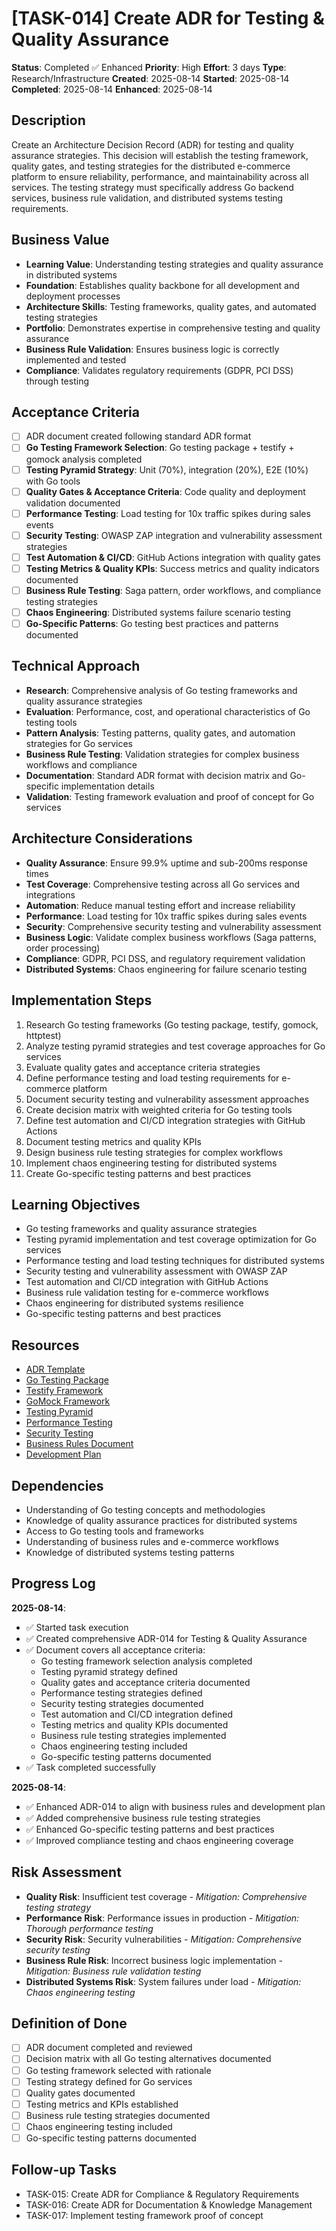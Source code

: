 # [TASK-014] Create ADR for Testing & Quality Assurance

**Status**: Completed ✅ Enhanced
**Priority**: High
**Effort**: 3 days
**Type**: Research/Infrastructure
**Created**: 2025-08-14
**Started**: 2025-08-14
**Completed**: 2025-08-14
**Enhanced**: 2025-08-14

## Description
Create an Architecture Decision Record (ADR) for testing and quality assurance strategies. This decision will establish the testing framework, quality gates, and testing strategies for the distributed e-commerce platform to ensure reliability, performance, and maintainability across all services. The testing strategy must specifically address Go backend services, business rule validation, and distributed systems testing requirements.

## Business Value
- **Learning Value**: Understanding testing strategies and quality assurance in distributed systems
- **Foundation**: Establishes quality backbone for all development and deployment processes
- **Architecture Skills**: Testing frameworks, quality gates, and automated testing strategies
- **Portfolio**: Demonstrates expertise in comprehensive testing and quality assurance
- **Business Rule Validation**: Ensures business logic is correctly implemented and tested
- **Compliance**: Validates regulatory requirements (GDPR, PCI DSS) through testing

## Acceptance Criteria
- [ ] ADR document created following standard ADR format
- [ ] **Go Testing Framework Selection**: Go testing package + testify + gomock analysis completed
- [ ] **Testing Pyramid Strategy**: Unit (70%), integration (20%), E2E (10%) with Go tools
- [ ] **Quality Gates & Acceptance Criteria**: Code quality and deployment validation documented
- [ ] **Performance Testing**: Load testing for 10x traffic spikes during sales events
- [ ] **Security Testing**: OWASP ZAP integration and vulnerability assessment strategies
- [ ] **Test Automation & CI/CD**: GitHub Actions integration with quality gates
- [ ] **Testing Metrics & Quality KPIs**: Success metrics and quality indicators documented
- [ ] **Business Rule Testing**: Saga pattern, order workflows, and compliance testing strategies
- [ ] **Chaos Engineering**: Distributed systems failure scenario testing
- [ ] **Go-Specific Patterns**: Go testing best practices and patterns documented

## Technical Approach
- **Research**: Comprehensive analysis of Go testing frameworks and quality assurance strategies
- **Evaluation**: Performance, cost, and operational characteristics of Go testing tools
- **Pattern Analysis**: Testing patterns, quality gates, and automation strategies for Go services
- **Business Rule Testing**: Validation strategies for complex business workflows and compliance
- **Documentation**: Standard ADR format with decision matrix and Go-specific implementation details
- **Validation**: Testing framework evaluation and proof of concept for Go services

## Architecture Considerations
- **Quality Assurance**: Ensure 99.9% uptime and sub-200ms response times
- **Test Coverage**: Comprehensive testing across all Go services and integrations
- **Automation**: Reduce manual testing effort and increase reliability
- **Performance**: Load testing for 10x traffic spikes during sales events
- **Security**: Comprehensive security testing and vulnerability assessment
- **Business Logic**: Validate complex business workflows (Saga patterns, order processing)
- **Compliance**: GDPR, PCI DSS, and regulatory requirement validation
- **Distributed Systems**: Chaos engineering for failure scenario testing

## Implementation Steps
1. Research Go testing frameworks (Go testing package, testify, gomock, httptest)
2. Analyze testing pyramid strategies and test coverage approaches for Go services
3. Evaluate quality gates and acceptance criteria strategies
4. Define performance testing and load testing requirements for e-commerce platform
5. Document security testing and vulnerability assessment approaches
6. Create decision matrix with weighted criteria for Go testing tools
7. Define test automation and CI/CD integration strategies with GitHub Actions
8. Document testing metrics and quality KPIs
9. Design business rule testing strategies for complex workflows
10. Implement chaos engineering testing for distributed systems
11. Create Go-specific testing patterns and best practices

## Learning Objectives
- Go testing frameworks and quality assurance strategies
- Testing pyramid implementation and test coverage optimization for Go services
- Performance testing and load testing techniques for distributed systems
- Security testing and vulnerability assessment with OWASP ZAP
- Test automation and CI/CD integration with GitHub Actions
- Business rule validation testing for e-commerce workflows
- Chaos engineering for distributed systems resilience
- Go-specific testing patterns and best practices

## Resources
- [ADR Template](../../architecture/decisions/)
- [Go Testing Package](https://golang.org/pkg/testing/)
- [Testify Framework](https://github.com/stretchr/testify)
- [GoMock Framework](https://github.com/golang/mock)
- [Testing Pyramid](https://martinfowler.com/articles/practical-test-pyramid.html)
- [Performance Testing](https://www.oreilly.com/library/view/performance-testing-with/9781492053454/)
- [Security Testing](https://owasp.org/www-project-web-security-testing-guide/)
- [Business Rules Document](../../product/PRD-001-business-rules.md)
- [Development Plan](../../product/PRD-002-development-plan.md)

## Dependencies
- Understanding of Go testing concepts and methodologies
- Knowledge of quality assurance practices for distributed systems
- Access to Go testing tools and frameworks
- Understanding of business rules and e-commerce workflows
- Knowledge of distributed systems testing patterns

## Progress Log
<!-- Update as work progresses -->

**2025-08-14**: 
- ✅ Started task execution
- ✅ Created comprehensive ADR-014 for Testing & Quality Assurance
- ✅ Document covers all acceptance criteria:
  - Go testing framework selection analysis completed
  - Testing pyramid strategy defined
  - Quality gates and acceptance criteria documented
  - Performance testing strategies defined
  - Security testing strategies documented
  - Test automation and CI/CD integration defined
  - Testing metrics and quality KPIs documented
  - Business rule testing strategies implemented
  - Chaos engineering testing included
  - Go-specific testing patterns documented
- ✅ Task completed successfully

**2025-08-14**:
- ✅ Enhanced ADR-014 to align with business rules and development plan
- ✅ Added comprehensive business rule testing strategies
- ✅ Enhanced Go-specific testing patterns and best practices
- ✅ Improved compliance testing and chaos engineering coverage

## Risk Assessment
- **Quality Risk**: Insufficient test coverage - *Mitigation: Comprehensive testing strategy*
- **Performance Risk**: Performance issues in production - *Mitigation: Thorough performance testing*
- **Security Risk**: Security vulnerabilities - *Mitigation: Comprehensive security testing*
- **Business Rule Risk**: Incorrect business logic implementation - *Mitigation: Business rule validation testing*
- **Distributed Systems Risk**: System failures under load - *Mitigation: Chaos engineering testing*

## Definition of Done
- [ ] ADR document completed and reviewed
- [ ] Decision matrix with all Go testing alternatives documented
- [ ] Go testing framework selected with rationale
- [ ] Testing strategy defined for Go services
- [ ] Quality gates documented
- [ ] Testing metrics and KPIs established
- [ ] Business rule testing strategies documented
- [ ] Chaos engineering testing included
- [ ] Go-specific testing patterns documented

## Follow-up Tasks
- TASK-015: Create ADR for Compliance & Regulatory Requirements
- TASK-016: Create ADR for Documentation & Knowledge Management
- TASK-017: Implement testing framework proof of concept
